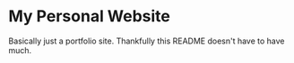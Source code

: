 # My Personal Website
Basically just a portfolio site. Thankfully this README doesn't have to have much.